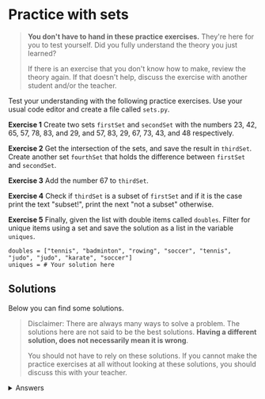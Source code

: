 # Practice with sets
> **You don't have to hand in these practice exercises.** They're here for you to test yourself. Did you fully understand the theory you just learned?
>
> If there is an exercise that you don't know how to make, review the theory again. If that doesn't help, discuss the exercise with another student and/or the teacher.

Test your understanding with the following practice exercises. Use your usual code editor and create a file called `sets.py`.

**Exercise 1** Create two sets `firstSet` and `secondSet` with the numbers 23, 42, 65, 57, 78, 83, and 29, and 57, 83, 29, 67, 73, 43, and 48 respectively.

**Exercise 2**  Get the intersection of the sets, and save the result in `thirdSet`. Create another set `fourthSet` that holds the difference between `firstSet` and `secondSet`.

**Exercise 3** Add the number 67 to `thirdSet`.

**Exercise 4** Check if `thirdSet` is a subset of `firstSet` and if it is the case print the text "subset!", print the next "not a subset" otherwise.

**Exercise 5** Finally, given the list with double items called `doubles`. Filter for unique items using a set and save the solution as a list in the variable `uniques`.

    doubles = ["tennis", "badminton", "rowing", "soccer", "tennis", "judo", "judo", "karate", "soccer"]
    uniques = # Your solution here

## Solutions
Below you can find some solutions.

> Disclaimer: There are always many ways to solve a problem. The solutions here are not said to be the best solutions.
**Having a different solution, does not necessarily mean it is wrong**.
>
> You should not have to rely on these solutions. If you cannot make the practice exercises at all without looking at these solutions, you should discuss this with your teacher.

<details markdown="1"><summary  markdown="span">Answers</summary>

**Exercise 1**

    firstSet = set([23, 42, 65, 57, 78, 83, 29]) # or firstSet = {23, 42, 65, 57, 78, 83, 29}
    secondSet = set([57, 83, 29, 67, 73, 43, 48]) # or secondSet = {57, 83, 29, 67, 73, 43, 48}

**Exercise 2**

    thirdSet = firstSet & secondSet
    fourthset = firstSet - secondSet

**Exercise 3**

    thirdSet.add(67)

**Exercise 4**

    if thirdSet < firstSet:
        print("subset!")
    else:
        print("not a subset")

**Exercise 5**

    doubles = ["tennis", "badminton", "rowing", "soccer", "tennis", "judo", "judo", "karate", "soccer"]
    uniques = list(set(doubles))

</details>

